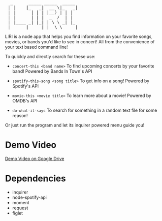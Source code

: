 <pre>
  _      _____ _____  _____
 | |    |_   _|  __ \|_   _|
 | |      | | | |__) | | |
 | |      | | |  _  /  | |
 | |____ _| |_| | \ \ _| |_
 |______|_____|_|  \_\_____|
</pre>
LIRI is a node app that helps you find information on your favorite songs, movies, or bands you'd like to see in concert! All from the convenience of your text based command line!

To quickly and directly search for these use: 

   * `concert-this <band name>`
   To find upcoming concerts by your favorite band! Powered by Bands In Town's API

   * `spotify-this-song <song title>`
   To get info on a song! Powered by Spotify's API

   * `movie-this <movie title>`
   To learn more about a movie! Powered by OMDB's API

   * `do-what-it-says`
   To search for something in a random text file for some reason!

Or just run the program and let its inquirer powered menu guide you!

# Demo Video

[Demo Video on Google Drive](https://drive.google.com/file/d/1WkODNXuaMufKCRMZCoSRgcK9VOADiHJU/view)

# Dependencies

* inquirer
* node-spotify-api
* moment
* request
* figlet